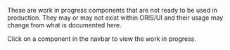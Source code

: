 
These are work in progress components that are not ready to be used in production. They may or may not exist within ORIS/UI and their usage may change from what is documented here.

Click on a component in the navbar to view the work in progress.
